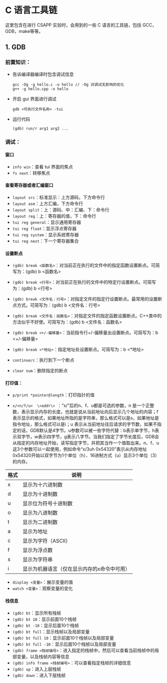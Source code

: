 # C 语言工具链

这里包含在进行 CSAPP 实验时，会用到的一些 C 语言的工具链，包括 GCC，GDB，make等等。

## 1. GDB

### 前置知识：

- 告诉编译器编译时包含调试信息

    ``` shell
    gcc -Og -g hello.c -o hello // -Og 对调试无影响的优化
    g++ -g hello.cpp -o hello
    ```

- 开启 gui 界面进行调试

    ```shell
    gdb <可执行文件名称> -tui
    ```

- 运行代码

    ```shell
    (gdb) run/r arg1 arg2 ...
    ```

### 调试：

#### 窗口

- `info win`：查看 tui 界面的焦点
- `fs next`：转移焦点

#### 查看寄存器或者汇编窗口

- `layout src`：标准显示：上方源码，下方命令行
- `layout asm`：上方汇编，下方命令行
- `layout split`：上：源码、中：汇编、下：命令行
- `layout reg`：上：寄存器的值，下：命令行
- `tui reg general`：显示通用寄存器
- `tui reg float`：显示浮点寄存器
- `tui reg system`：显示系统寄存器
- `tui reg next`：下一个寄存器集合

#### 设置断点

- `(gdb) break <函数名>`：对当前正在执行的文件中的指定函数设置断点。可简写为：(gdb) b <函数名>
- `(gdb) break <行号>`：对当前正在执行的文件中的特定行设置断点。可简写为：(gdb) b <行号>
- `(gdb) break <文件名：行号>`：对指定文件的指定行设置断点。最常用的设置断点方式。可简写为：(gdb) b <文件名：行号>
- `(gdb) break <文件名：函数名>`：对指定文件的指定函数设置断点。C++类中的方法似乎不好使。可简写为：(gdb) b <文件名：函数名>
- `(gdb) break <+/-偏移量>`：当前指令行+/-偏移量出设置断点。可简写为：b <+/-偏移量>
- `(gdb) break <*地址>`：指定地址处设置断点。可简写为：b <*地址>

- `continue/c`：执行到下一个断点
- `clear num`：删除指定的断点

#### 打印值：

- `p/print *pointer@length`：打印指针的值

- `x/<n/f/u>  \<addr\> `：“x/”后的n、f、u都是可选的参数，n 是一个正整数，表示显示内存的长度，也就是说从当前地址向后显示几个地址的内容；f 表示显示的格式，如果地址所指的是字符串，那么格式可以是s，如果地址是指令地址，那么格式可以是i；u 表示从当前地址往后请求的字节数，如果不指定的话，GDB默认是4字节。u参数可以被一些字符代替：b表示单字节，h表示双字节，w表示四字节，g表示八字节。当我们指定了字节长度后，GDB会从指定的内存地址开始，读写指定字节，并把其当作一个值取出来。n、f、u这3个参数可以一起使用，例如命令“x/3uh 0x54320”表示从内存地址0x54320开始以双字节为1个单位（h）、16进制方式（u）显示3个单位（3）的内存。

| 格式 | 说明                                        |
| ---- | ------------------------------------------- |
| x    | 显示为十六进制数                            |
| d    | 显示为十进制数                              |
| u    | 显示位为符号十进制数                        |
| o    | 显示为八进制数                              |
| t    | 显示为二进制数                              |
| a    | 显示为地址                                  |
| c    | 显示为字符（ASCII）                         |
| f    | 显示为浮点数                                |
| s    | 显示为字符串                                |
| i    | 显示为机器语言（仅在显示内存的x命令中可用） |

- `display <变量>`：展示变量的值
- `watch <变量>`：观察变量的变化

#### 栈信息

- `(gdb) bt`：显示所有栈帧
- `(gdb) bt 10`：显示前面10个栈帧
- `(gdb) bt -10`：显示后面10个栈帧
- `(gdb) bt full`：显示栈帧以及局部变量
- `(gdb) bt full 10`：显示前面10个栈帧以及局部变量
- `(gdb) bt full -10`：显示后面10个栈帧以及局部变量
- `(gdb) frame <栈帧编号>`：进入指定的栈帧中，然后可以查看当前栈帧中的局部变量，以及栈帧内容等信息
- `(gdb) info frame <栈帧编号>`：可以查看指定栈帧的详细信息
- `(gdb) up`：进入上层栈帧
- `(gdb) down`：进入下层栈帧